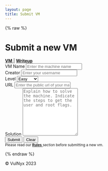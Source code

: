 ```yaml
---
layout: page
title: Submit VM
---
```


{% raw %}

<h1 class="submit-vm">Submit a new VM</h1>
<section class="form-container">
  <form class="form submit-form" id="myForm" action="https://formspree.io/f/xbjewngg" method="POST">
    <article class="form-options">
      <a href="/submit/" class="active">
        <strong>VM</strong>
      </a> 
      <span class="form-separator">|</span>
      <a href="/submit-writeup">
        <strong>Writeup</strong>
      </a> 
    </article>
    <div>
      <label class="form-label" for="name">VM Name</label>
      <input class="form-control" id="name" name="VM Name" type="text" maxlength="20"  placeholder="Enter the machine name" required />
    </div>
    <div>
      <label class="form-label" for="creator">Creator</label>
      <input class="form-control" id="creator" name="Creator" type="text" maxlength="15"  placeholder="Enter your username" required />
    </div>
    <div>
      <label class="form-label" for="level">Level</label>
      <select class="form-control" id="level" name="Level" required>
          <option value="Easy">Easy</option>
          <option value="Medium">Medium</option>
          <option value="Hard">Hard</option>
      </select>
    </div>
    <div>
      <label class="form-label" for="url">URL</label>
      <input class="form-control" id="url" name="URL" type="url" pattern="https?://.+" placeholder="Enter the public url of your machine" required />
    </div>
    <div>
      <label class="form-label" for="solution">Solution</label>
      <textarea class="form-control" id="solution" name="Solution" maxlength="2000" rows="10" placeholder="Explain how to solve the machine. Indicate the steps to get the user and root flags." required></textarea>
    </div>
    <div>
      <button class="button" type="submit">Submit</button>
      <button class="button" type="reset">Clear</button>
    </div>
    <div class="form-footer">
      <small>Please read our 
        <a href="/rules" target="_blank">
          <strong>Rules</strong>
        </a> 
        section before submitting a new vm.
      </small>
    </div>
  </form>
</section>

{% endraw %}

<footer>
  <p>© VulNyx 2023</p>
</footer>

<script>
  document.getElementById("myForm").addEventListener("submit", function(event) {
    event.preventDefault();
    
    Swal.fire({
      toast: true,
      icon: 'success',
      iconColor: '#fff',
      position: 'bottom',
      title: 'VM successfully submitted! Thank you for your contribution.',
      customClass : {
        title: 'swal2-title'
      },
      background: '#21b01d',
      focusConfirm: false,
      showConfirmButton: false,
      showCloseButton: true,
      timer: 7500,
      timerProgressBar: true,
    });

    var form = document.getElementById("myForm");
    var url = form.action;
    var formData = new FormData(form);

    fetch(url, {
      method: "POST",
      body: formData
    })
    .then(response => {
      console.log("Submit succesfully! Thanks.");
    })
    .catch(error => {
      console.log("The submission was successful but the github pages are throwing a CORS error. Don't worry.");
    });
    
    form.reset();
  });
</script>
